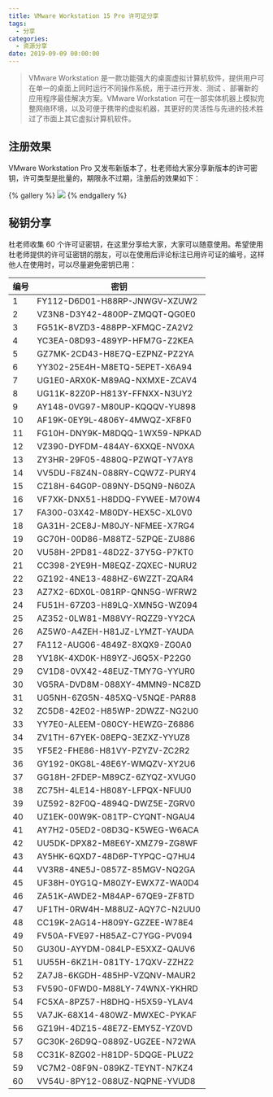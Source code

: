 ```yaml
---
title: VMware Workstation 15 Pro 许可证分享
tags:
  - 分享
categories:
  - 资源分享
date: 2019-09-09 00:00:00
---
```


> VMware Workstation 是一款功能强大的桌面虚拟计算机软件，提供用户可在单一的桌面上同时运行不同操作系统，用于进行开发、测试 、部署新的应用程序最佳解决方案。VMware Workstation 可在一部实体机器上模拟完整网络环境，以及可便于携带的虚拟机器，其更好的灵活性与先进的技术胜过了市面上其它虚拟计算机软件。

<!-- more -->

## 注册效果

VMware Workstation Pro 又发布新版本了，杜老师给大家分享新版本的许可密钥，许可类型是批量的，期限永不过期，注册后的效果如下：

{% gallery %}
![](https://cdn.dusays.com/2019/09/62-1.jpg)
{% endgallery %}

## 秘钥分享

杜老师收集 60 个许可证密钥，在这里分享给大家，大家可以随意使用。希望使用杜老师提供的许可证密钥的朋友，可以在使用后评论标注已用许可证的编号，这样他人在使用时，可以尽量避免密钥已用：

| 编号 | 密钥 |
| - | - |
| 1 | FY112-D6D01-H88RP-JNWGV-XZUW2 |
| 2 | VZ3N8-D3Y42-4800P-ZMQQT-QG0E0 |
| 3 | FG51K-8VZD3-488PP-XFMQC-ZA2V2 |
| 4 | YC3EA-08D93-489YP-HFM7G-Z2KEA |
| 5 | GZ7MK-2CD43-H8E7Q-EZPNZ-PZ2YA |
| 6 | YY302-25E4H-M8ETQ-5EPET-X6A94 |
| 7 | UG1E0-ARX0K-M89AQ-NXMXE-ZCAV4 |
| 8 | UG11K-82Z0P-H813Y-FFNXX-N3UY2 |
| 9 | AY148-0VG97-M80UP-KQQQV-YU898 |
| 10 | AF19K-0EY9L-4806Y-4MWQZ-XF8F0 |
| 11 | FG10H-DNY9K-M8DQQ-1WX59-NPKAD |
| 12 | VZ390-DYFDM-484AY-6XXQE-NV0XA |
| 13 | ZY3HR-29F05-4880Q-PZWQT-Y7AY8 |
| 14 | VV5DU-F8Z4N-088RY-CQW7Z-PURY4 |
| 15 | CZ18H-64G0P-089NY-D5QN9-N60ZA |
| 16 | VF7XK-DNX51-H8DDQ-FYWEE-M70W4 |
| 17 | FA300-03X42-M80DY-HEX5C-XL0V0 |
| 18 | GA31H-2CE8J-M80JY-NFMEE-X7RG4 |
| 19 | GC70H-00D86-M88TZ-5ZPQE-ZU886 |
| 20 | VU58H-2PD81-48D2Z-37Y5G-P7KT0 |
| 21 | CC398-2YE9H-M8EQZ-ZQXEC-NURU2 |
| 22 | GZ192-4NE13-488HZ-6WZZT-ZQAR4 |
| 23 | AZ7X2-6DX0L-081RP-QNN5G-WFRW2 |
| 24 | FU51H-67Z03-H89LQ-XMN5G-WZ094 |
| 25 | AZ352-0LW81-M88VY-RQZZ9-YY2CA |
| 26 | AZ5W0-A4ZEH-H81JZ-LYMZT-YAUDA |
| 27 | FA112-AUG06-4849Z-8XQX9-ZG0A0 |
| 28 | YV18K-4XD0K-H89YZ-J6Q5X-P22G0 |
| 29 | CV1D8-0VX42-48EUZ-TMY7G-YYUR0 |
| 30 | VG5RA-DVD8M-088XY-4MMN9-NC8ZD |
| 31 | UG5NH-6ZG5N-485XQ-V5NQE-PAR88 |
| 32 | ZC5D8-42E02-H85WP-2DWZZ-NG2U0 |
| 33 | YY7E0-ALEEM-080CY-HEWZG-Z6886 |
| 34 | ZV1TH-67YEK-08EPQ-3EZXZ-YYUZ8 |
| 35 | YF5E2-FHE86-H81VY-PZYZV-ZC2R2 |
| 36 | GY192-0KG8L-48E6Y-WMQZV-XY2U6 |
| 37 | GG18H-2FDEP-M89CZ-6ZYQZ-XVUG0 |
| 38 | ZC75H-4LE14-H808Y-LFPQX-NFUU0 |
| 39 | UZ592-82F0Q-4894Q-DWZ5E-ZGRV0 |
| 40 | UZ1EK-00W9K-081TP-CYQNT-NGAU4 |
| 41 | AY7H2-05ED2-08D3Q-K5WEG-W6ACA |
| 42 | UU5DK-DPX82-M8E6Y-XMZ79-ZG8WF |
| 43 | AY5HK-6QXD7-48D6P-TYPQC-Q7HU4 |
| 44 | VV3R8-4NE5J-0857Z-85MGV-NQ2GA |
| 45 | UF38H-0YG1Q-M80ZY-EWX7Z-WA0D4 |
| 46 | ZA51K-AWDE2-M84AP-67QE9-ZF8TD |
| 47 | UF1TH-0RW4H-M88UZ-AQY7C-N2UU0 |
| 48 | CC19K-2AG14-H809Y-GZZEE-W78E4 |
| 49 | FV50A-FVE97-H85AZ-C7YGG-PV094 |
| 50 | GU30U-AYYDM-084LP-E5XXZ-QAUV6 |
| 51 | UU55H-6KZ1H-081TY-17QXV-ZZHZ2 |
| 52 | ZA7J8-6KGDH-485HP-VZQNV-MAUR2 |
| 53 | FV590-0FWD0-M88LY-74WNX-YKHRD |
| 54 | FC5XA-8PZ57-H8DHQ-H5X59-YLAV4 |
| 55 | VA7JK-68X14-480WZ-MWXEC-PYKAF |
| 56 | GZ19H-4DZ15-48E7Z-EMY5Z-YZ0VD |
| 57 | GC30K-26D9Q-0889Z-UGZEE-N72WA |
| 58 | CC31K-8ZG02-H81DP-5DQGE-PLUZ2 |
| 59 | VC7M2-08F9N-089KZ-TEYNT-N7KZ4 |
| 60 | VV54U-8PY12-088UZ-NQPNE-YVUD8 |